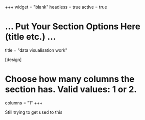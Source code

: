 +++
widget = "blank"
headless = true
active = true

# ... Put Your Section Options Here (title etc.) ...
title = "data visualisation work"

[design]
# Choose how many columns the section has. Valid values: 1 or 2.
columns = "1"
+++

Still trying to get used to this
